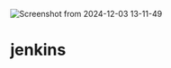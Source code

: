 ![Screenshot from 2024-12-03 13-11-49](https://github.com/user-attachments/assets/afc0a941-7827-4670-b994-e30e9d18a5ba)
# jenkins
